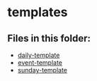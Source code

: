 # templates

## Files in this folder:

- [daily-template](/templates/daily-template.md)
- [event-template](/templates/event-template.md)
- [sunday-template](/templates/sunday-template.md)
